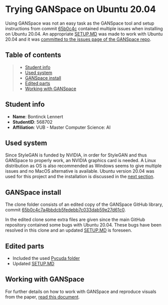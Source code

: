 # Trying GANSpace on Ubuntu 20.04

Using GANSpace was not an easy task as the GANSpace tool and setup instructions from commit [65b0c4c](https://github.com/harskish/ganspace/tree/65b0c4c7a4bbdcb5fedebb7c033dab59e27d61c0) contained multiple issues when installing on Ubuntu 20.04.
An appropriate [SETUP.MD](clone/SETUP.md) was made to work with Ubuntu 20.04 and it was [committed to the issues page of the GANSpace repo](https://github.com/harskish/ganspace/issues/49).

## Table of contents
> - [Student info](#student-info)
> - [Used system](#used-system)
> - [GANSpace install](#ganspace-install)
> - [Edited parts](#edited-parts)
> - [Working with GANSpace](#working-with-ganspace)

## Student info
- **Name**: Bontinck Lennert
- **StudentID**: 568702
- **Affiliation**: VUB - Master Computer Science: AI

## Used system
Since StyleGAN is funded by NVIDIA, in order for StyleGAN and thus GANSpace to properly work, an NVIDIA graphics card is needed. 
A Linux distribution as OS is also recommended as Windows seems to give multiple issues and no MacOS alternative is available.
Ubuntu version 20.04 was used for this project and the installation is discussed in the [next section](#ganspace-install).

## GANSpace install

The clone folder consists of an edited copy of the GANSpace GitHub library, commit [65b0c4c7a4bbdcb5fedebb7c033dab59e27d61c0](https://github.com/harskish/ganspace/tree/65b0c4c7a4bbdcb5fedebb7c033dab59e27d61c0).

In the edited clone some extra files are given since the main GitHub repository contained some bugs with Ubuntu 20.04. These bugs have been resolved in this clone and an updated [SETUP.MD](clone/SETUP.md) is foreseen.

## Edited parts
- Included the used [Pycuda folder](clone/pycuda-2020.1/)
- Updated [SETUP.MD](SETUP.md)


## Working with GANSpace

For further details on how to work with GANSpace and reproduce visuals from the paper, [read this document](exploring_GANSpace.md).